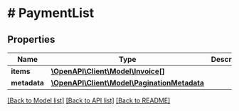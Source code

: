 # # PaymentList

## Properties

Name | Type | Description | Notes
------------ | ------------- | ------------- | -------------
**items** | [**\OpenAPI\Client\Model\Invoice[]**](Invoice.md) |  | [optional]
**metadata** | [**\OpenAPI\Client\Model\PaginationMetadata**](PaginationMetadata.md) |  | [optional]

[[Back to Model list]](../../README.md#models) [[Back to API list]](../../README.md#endpoints) [[Back to README]](../../README.md)
